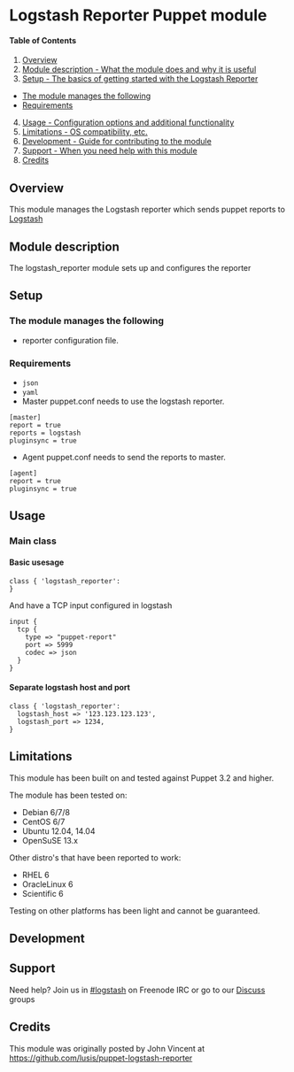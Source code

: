 # Logstash Reporter Puppet module

#### Table of Contents

1. [Overview](#overview)
2. [Module description - What the module does and why it is useful](#module-description)
3. [Setup - The basics of getting started with the Logstash Reporter](#setup)
  * [The module manages the following](#the-module-manages-the-following)
  * [Requirements](#requirements)
4. [Usage - Configuration options and additional functionality](#usage)
6. [Limitations - OS compatibility, etc.](#limitations)
7. [Development - Guide for contributing to the module](#development)
8. [Support - When you need help with this module](#support)
9. [Credits](#credits)



## Overview

This module manages the Logstash reporter which sends puppet reports to [Logstash]( http://www.elasticsearch.org/overview/logstash/)

## Module description

The logstash_reporter module sets up and configures the reporter

## Setup

### The module manages the following

* reporter configuration file.

### Requirements

* `json`
* `yaml`
* Master puppet.conf needs to use the logstash reporter. 
```
[master]
report = true
reports = logstash
pluginsync = true
```
* Agent puppet.conf needs to send the reports to master. 
```
[agent]
report = true
pluginsync = true
```

## Usage

### Main class

#### Basic usesage

```puppet
class { 'logstash_reporter':
}
```

And have a TCP input configured in logstash

```
input {
  tcp {
    type => "puppet-report"
    port => 5999
    codec => json
  }
}
```

#### Separate logstash host and port

```puppet
class { 'logstash_reporter':
  logstash_host => '123.123.123.123',
  logstash_port => 1234,
}
```

## Limitations

This module has been built on and tested against Puppet 3.2 and higher.

The module has been tested on:

* Debian 6/7/8
* CentOS 6/7
* Ubuntu 12.04, 14.04
* OpenSuSE 13.x

Other distro's that have been reported to work:

* RHEL 6
* OracleLinux 6
* Scientific 6

Testing on other platforms has been light and cannot be guaranteed.

## Development

## Support

Need help? Join us in [#logstash](https://webchat.freenode.net?channels=%23logstash) on Freenode IRC or go to our [Discuss](http://discuss.elastic.co/) groups

## Credits

This module was originally posted by John Vincent at https://github.com/lusis/puppet-logstash-reporter
